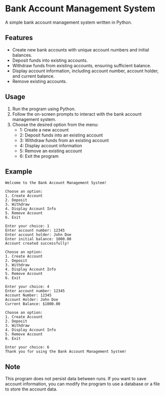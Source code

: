 # Bank Account Management System

A simple bank account management system written in Python.

## Features

- Create new bank accounts with unique account numbers and initial balances.
- Deposit funds into existing accounts.
- Withdraw funds from existing accounts, ensuring sufficient balance.
- Display account information, including account number, account holder, and current balance.
- Remove existing accounts.

## Usage

1. Run the program using Python.
2. Follow the on-screen prompts to interact with the bank account management system.
3. Choose the desired option from the menu:
   - 1: Create a new account
   - 2: Deposit funds into an existing account
   - 3: Withdraw funds from an existing account
   - 4: Display account information
   - 5: Remove an existing account
   - 6: Exit the program

## Example

```
Welcome to the Bank Account Management System!

Choose an option:
1. Create Account
2. Deposit
3. Withdraw
4. Display Account Info
5. Remove Account
6. Exit

Enter your choice: 1
Enter account number: 12345
Enter account holder: John Doe
Enter initial balance: 1000.00
Account created successfully!

Choose an option:
1. Create Account
2. Deposit
3. Withdraw
4. Display Account Info
5. Remove Account
6. Exit

Enter your choice: 4
Enter account number: 12345
Account Number: 12345
Account Holder: John Doe
Current Balance: $1000.00

Choose an option:
1. Create Account
2. Deposit
3. Withdraw
4. Display Account Info
5. Remove Account
6. Exit

Enter your choice: 6
Thank you for using the Bank Account Management System!
```

## Note

This program does not persist data between runs. If you want to save account information, you can modify the program to use a database or a file to store the account data.